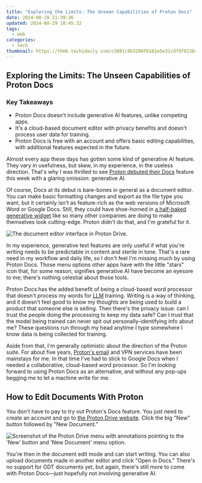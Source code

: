 ```yaml
---
title: "Exploring the Limits: The Unseen Capabilities of Proton Docs"
date: 2024-08-28 21:39:36
updated: 2024-08-29 10:45:32
tags:
  - web
categories:
  - tech
thumbnail: https://thmb.techidaily.com/c3881c9b3280f6181e5e31cdf97813641b81345019e7ba1cde62d3c30be7801d.jpg
---
```


## Exploring the Limits: The Unseen Capabilities of Proton Docs

### Key Takeaways

* Proton Docs doesn't include generative AI features, unlike competing apps.
* It's a cloud-based document editor with privacy benefits and doesn't process user data for training.
* Proton Docs is free with an account and offers basic editing capabilities, with additional features expected in the future.

 Almost every app these days has gotten some kind of generative AI feature. They vary in usefulness, but skew, in my experience, in the useless direction. That's why I was thrilled to see [Proton debuted their Docs](https://win-answers.techidaily.com/fix-iphone-unrecognized-by-itunes-on-windows-11-solutions-and-tips/) feature this week with a glaring omission: generative AI.

 Of course, Docs at its debut is bare-bones in general as a document editor. You can make basic formatting changes and export as the file type you want, but it certainly isn't as feature-rich as the web versions of Microsoft Word or Google Docs. Still, they could have shoe-horned in [a half-baked generative widget](https://ai-vdieo-software.techidaily.com/in-2024-best-top-free-video-editing-tools-for-gamers/) like so many other companies are doing to make themselves look cutting-edge. Proton didn't do that, and I'm grateful for it.

![The document editor interface in Proton Drive.](https://static1.howtogeekimages.com/wordpress/wp-content/uploads/2024/07/screenshot_20240708_072812.png) 

 In my experience, generative text features are only useful if what you're writing needs to be predictable in content and sterile in tone. That's a rare need in my workflow and daily life, so I don't feel I'm missing much by using Proton Docs. Those menu options other apps have with the little "stars" icon that, for some reason, signifies generative AI have become an eyesore to me; there's nothing celestial about those tools.

 Proton Docs has the added benefit of being a cloud-based word processor that doesn't process my words for [LLM](https://extra-support.techidaily.com/2024-approved-picture-perfect-presentation-software-for-impeccable-photo-framing/) training. Writing is a way of thinking, and it doesn't feel good to know my thoughts are being used to build a product that someone else is selling. Then there's the privacy issue: can I trust the people doing the processing to keep my data safe? Can I trust that the model being trained can never spit out personally-identifying info about me? These questions run through my head anytime I type somewhere I know data is being collected for training.

 Aside from that, I'm generally optimistic about the direction of the Proton suite. For about five years, [Proton's email](https://extra-guidance.techidaily.com/updated-maximizing-impact-with-googles-podcast-platform/) and VPN services have been mainstays for me. In that time I've had to stick to Google Docs when I needed a collaborative, cloud-based word processor. So I'm looking forward to using Proton Docs as an alternative, and without any pop-ups begging me to let a machine write for me.

##  How to Edit Documents With Proton

 You don't have to pay to try out Proton's Docs feature. You just need to create an account and go to [the Proton Drive website](https://www.anrdoezrs.net/links/3607085/type/dlg/sid/UUhtgUeUpU2004047/https://proton.me/drive). Click the big "New" button followed by "New Document."

![Screenshot of the Proton Drive menu with annotations pointing to the 'New' button and 'New Document' menu option.](https://static1.howtogeekimages.com/wordpress/wp-content/uploads/2024/07/screenshot_20240708_072723.png) 

 You're then in the document edit mode and can start writing. You can also upload documents made in another editor and click "Open in Docs." There's no support for ODT documents yet, but again, there's still more to come with Proton Docs—just hopefully not involving generative AI.

<ins class="adsbygoogle"
     style="display:block"
     data-ad-format="autorelaxed"
     data-ad-client="ca-pub-7571918770474297"
     data-ad-slot="1223367746"></ins>



<ins class="adsbygoogle"
     style="display:block"
     data-ad-client="ca-pub-7571918770474297"
     data-ad-slot="8358498916"
     data-ad-format="auto"
     data-full-width-responsive="true"></ins>
